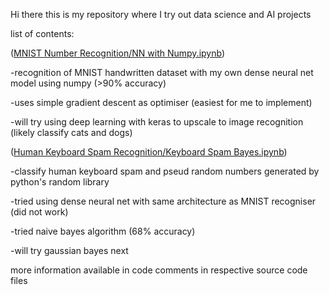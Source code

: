 Hi there this is my repository where I try out data science and AI projects 



list of contents:


  ([MNIST Number Recognition/NN with Numpy.ipynb](https://github.com/AryaVatsa/DS-Tryouts-personal/blob/main/MNIST%20Number%20Recognition/NN%20with%20Numpy.ipynb))
   
  -recognition of MNIST handwritten dataset with my own dense neural net model using numpy (>90% accuracy)

  -uses simple gradient descent as optimiser (easiest for me to implement)

  -will try using deep learning with keras to upscale to image recognition (likely classify cats and dogs)

  



    
  ([Human Keyboard Spam Recognition/Keyboard Spam Bayes.ipynb](https://github.com/AryaVatsa/DS-Tryouts-personal/blob/main/Human%20Keyboard%20Spam%20Recognition/Keyboard%20Spam%20Bayes.ipynb))
    
  -classify human keyboard spam and pseud random numbers generated by python's random library 
  
  -tried using dense neural net with same  architecture as MNIST recogniser (did not work)
  
  -tried naive bayes algorithm (68% accuracy)
  
  -will try gaussian bayes next 



  
more information available in code comments in respective source code files 
